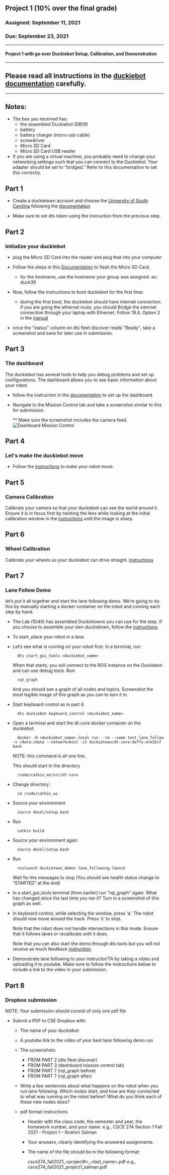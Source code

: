 ## Project 1 (10% over the final grade) 

### Assigned: September 11, 2021
### Due: September 23, 2021

--------

#### Project 1 with go over Duckiebot Setup, Calibration, and Demonstration

--------
## Please read all instructions in the [duckiebot documentation](https://docs.duckietown.org/DT19/opmanual_duckiebot/out.pdf) carefully.

--------

## Notes:
- The box you received has:
    - the assembled Duckiebot (DB19)
    - battery
    - battery charger (micro usb cable)
    - screwdriver
    - Micro SD Card
    - Micro SD Card USB reader
- If you are using a virtual machine, you probably need to change your networking settings such that you can connect to the Duckiebot. Your adapter should be set to “bridged.” Refer to this documentation to set this correctly.


## Part 1
- Create a duckietown account and choose the [University of South Carolina](https://sc.duckietown.org/sc/sc-roster) following the [documentation](https://docs.duckietown.org/daffy/opmanual_duckiebot/out/dt_account.html)

- Make sure to set dts token using the instruction from the previous step.

## Part 2

### Initialize your duckiebot
- plug the Micro SD Card into the reader and plug that into your computer
- Follow the steps in this [Documentation](https://docs.duckietown.org/daffy/opmanual_duckiebot/out/setup_duckiebot.html) to flash the Micro SD Card.
    - for the hostname, use the hostname your group was assigned. ex: duck39
- Now, follow the instructions to boot duckiebot for the first time:
    - during the first boot, the duckiebot should have internet connection. if you are going the ethernet route, you should Bridge the internet connection through your laptop with Ethernet. Follow 18.4. Option 2 in the [manual](https://docs.duckietown.org/daffy/opmanual_duckiebot/out/duckiebot_network.html)

- once the "status" column on dts fleet discover reads "Ready", take a screenshot and save for later use in submission.

## Part 3
### The dashboard
The duckiebot has several tools to help you debug problems and set up configurations. The dashboard allows you to see basic information about your robot.

- follow the instruction in the [documentation](https://docs.duckietown.org/daffy/opmanual_duckiebot/out/duckiebot_dashboard_setup.html) to set up the dashboard.
- Navigate to the Mission Control tab and take a screenshot similar to this for submission. 

    ** Make sure the screenshot includes the camera feed.
![Dashboard Mission Control](./dashboard_mission_control.png)

## Part 4
### Let's make the duckiebot move
- Follow the [instructions](https://docs.duckietown.org/daffy/opmanual_duckiebot/out/rc_control.html) to make your robot move.

## Part 5
### Camera Calibration

Calibrate your camera so that your duckiebot can see the world around it. Ensure it is in focus first by twisting the lens while looking at the initial calibration window in the [instructions](https://docs.duckietown.org/daffy/opmanual_duckiebot/out/camera_calib.html) until the image is sharp. 

## Part 6
### Wheel Calibration

Calibrate your wheels so your duckiebot can drive straight. [Instructions](https://docs.duckietown.org/daffy/opmanual_duckiebot/out/wheel_calibration.html)

## Part 7
### Lane Follow Demo

let’s put it all together and start the lane following demo. We’re going to do this by manually starting a docker container on the robot and running each step by hand. 

- The Lab (1D49) has assembled Duckietowns you can use for the step. If you choose to assemble your own duckietown, follow the [instructions](https://docs.duckietown.org/daffy/opmanual_duckietown/out/dt_ops_appearance_specifications.html).

- To start, place your robot in a lane.
- Let’s see what is running on your robot first. In a terminal, run:

        dts start_gui_tools <duckiebot_name>

    When that starts, you will connect to the ROS instance on the Duckiebot and can use debug tools. Run:
        
        rqt_graph
    And you should see a graph of all nodes and topics. Screenshot the most legible image of this graph as you can to turn it in.

- Start keyboard control as in part 4.

        dts duckiebot keyboard_control <duckiebot_name>

- Open a terminal and start the dt-core docker container on the duckiebot:

        docker -H <duckiebot_name>.local run --rm --name test_lane_follow -v /data:/data --network=host -it duckietown/dt-core:daffy-arm32v7 bash
    NOTE: this command is all one line.

    This should start in the directory 
    
        /code/catkin_ws/src/dt-core

- Change directory:

        cd /code/catkin_ws

- Source your environment
    
        source devel/setup.bash
- Run 
    
        catkin build 

- Source your environment again
        
        source devel/setup.bash

- Run
        
        roslaunch duckietown_demos lane_following.launch 
        
    Wait for the messages to stop (You should see health status change to “STARTED” at the end)

- In a start_gui_tools terminal (from earlier) run “rqt_graph” again. What has changed since the last time you ran it? Turn in a screenshot of this graph as well.

- In keyboard control, while selecting the window, press ‘a’. The robot should now move around the track. Press ‘s’ to stop. 

    Note that the robot does not handle intersections in this mode. Ensure that it follows lanes or recalibrate until it does.

    Note that you can also start the demo through dts tools but you will not receive as much feedback [instruction](https://docs.duckietown.org/daffy/opmanual_duckiebot/out/demos.html).

- Demonstrate lane following to your instructor/TA by taking a video and uploading it to youtube. Make sure to follow the instructions below to include a link to the video in your submission.


## Part 8

### Dropbox submission

NOTE: Your submission should consist of only one pdf file

- Submit a PDF to CSE Dropbox with:

    * The name of your duckiebot
    * A youtube link to the video of your best lane following demo run
    * The screenshots:
        - FROM PART 2 (dts fleet discover)
        - FROM PART 3 (dashboard mission control tab)
        - FROM PART 7 (rqt_graph before)
        - FROM PART 7 (rqt_graph after)

    * Write a few sentences about what happens on the robot when you run lane following. Which nodes start, and how are they connected to what was running on the robot before? What do you think each of these new nodes does?

    * pdf format instructions
        * Header with the class code, the semester and year, the homework number, and your name.
          e.g., CSCE 274 Section 1 Fall 2021 – Project 1 – Ibrahim Salman
          
        * Your answers, clearly identifying the answered assignments.

        * The name of the file should be in the following format:
        
            csce274_fall2021_<project#>_<last_name>.pdf
            e.g., csce274_fall2021_project1_salman.pdf


